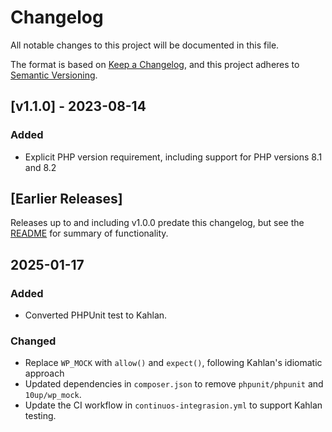 # Changelog

All notable changes to this project will be documented in this file.

The format is based on [Keep a Changelog](https://keepachangelog.com/en/1.0.0/),
and this project adheres to [Semantic Versioning](https://semver.org/spec/v2.0.0.html).

## [v1.1.0] - 2023-08-14

### Added
- Explicit PHP version requirement, including support for PHP versions 8.1 and 8.2

## [Earlier Releases]

Releases up to and including v1.0.0 predate this changelog, but see the [README](README.md) for summary of functionality.

## 2025-01-17

### Added
- Converted PHPUnit test to Kahlan.

### Changed
- Replace `WP_MOCK` with `allow()` and `expect()`, following Kahlan's idiomatic approach
- Updated dependencies in `composer.json` to remove `phpunit/phpunit` and `10up/wp_mock`.
- Update the CI workflow in `continuos-integrasion.yml` to support Kahlan testing.